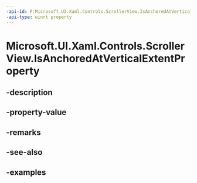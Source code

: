 ```yaml
---
-api-id: P:Microsoft.UI.Xaml.Controls.ScrollerView.IsAnchoredAtVerticalExtentProperty
-api-type: winrt property
---
```


<!-- Property syntax.
public DependencyProperty IsAnchoredAtVerticalExtentProperty { get; }
-->

# Microsoft.UI.Xaml.Controls.ScrollerView.IsAnchoredAtVerticalExtentProperty

## -description

## -property-value

## -remarks

## -see-also

## -examples

